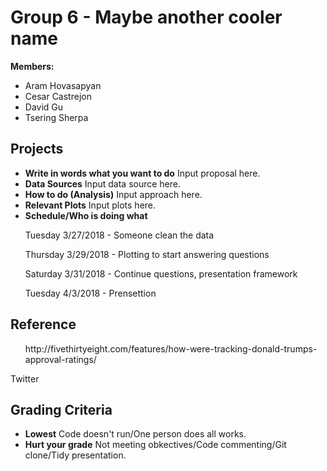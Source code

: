 <h1>Group 6 - Maybe another cooler name</h1>
<p>
<b>Members:</b>
</p>
<ul>
<li>Aram Hovasapyan</li>
<li>Cesar Castrejon</li>
<li>David Gu</li>
<li>Tsering Sherpa</li>
</ul>
<h2>Projects</h2>
<ul>

<li><b>Write in words what you want to do</b> Input proposal here.</li>
<li><b>Data Sources</b>  Input data source here.</li>
<li><b>How to do (Analysis)</b>  Input approach here.</li>
<li><b>Relevant Plots</b>  Input plots here.</li>
<li><b>Schedule/Who is doing what
<p>
</b></b>Tuesday 3/27/2018 - Someone clean the data</li>
<p>
</b></b>Thursday 3/29/2018 - Plotting to start answering questions</li>
<p>
</b></b>Saturday 3/31/2018 - Continue questions, presentation framework</li>
<p>
</b></b>Tuesday 4/3/2018 - Prensettion</li>
</ul>
<h2>Reference</h2>
<ul>
<p>
</b></b>http://fivethirtyeight.com/features/how-were-tracking-donald-trumps-approval-ratings/</li>
</ul>
<p>
</b></b>Twitter</li>
</ul>
<h2>Grading Criteria</h2>
<ul>
<li><b>Lowest</b> Code doesn't run/One person does all works.</li>
<li><b>Hurt your grade</b> Not meeting obkectives/Code commenting/Git clone/Tidy presentation.</li>

